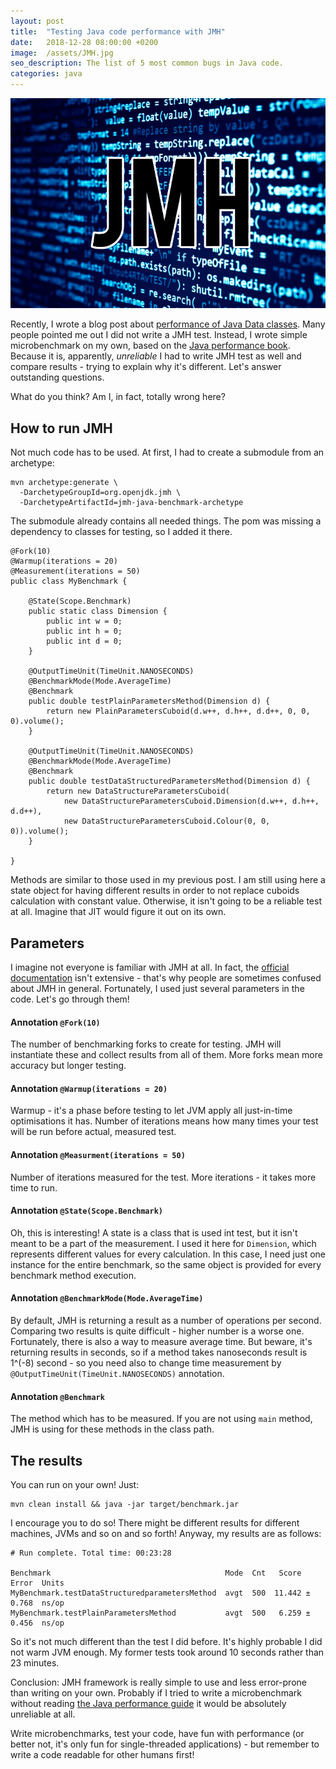 ```yaml
---
layout: post
title:  "Testing Java code performance with JMH"
date:   2018-12-28 08:00:00 +0200
image:  /assets/JMH.jpg
seo_description: The list of 5 most common bugs in Java code.
categories: java
---
```


![JMH on code background](/assets/JMH.jpg)

Recently, I wrote a blog post about [performance of Java Data classes][1]. Many people pointed me out I did not write a JMH test. Instead, I wrote simple microbenchmark on my own, based on the [Java performance book][2]. Because it is, apparently, *unreliable* I had to write JMH test as well and compare results - trying to explain why it's different. Let's answer outstanding questions.

What do you think? Am I, in fact, totally wrong here?

<!-- more -->

## How to run JMH

Not much code has to be used. At first, I had to create a submodule from an archetype:

```
mvn archetype:generate \
  -DarchetypeGroupId=org.openjdk.jmh \
  -DarchetypeArtifactId=jmh-java-benchmark-archetype
```

The submodule already contains all needed things. The pom was missing a dependency to classes for testing, so I added it there.

```
@Fork(10)
@Warmup(iterations = 20)
@Measurement(iterations = 50)
public class MyBenchmark {

    @State(Scope.Benchmark)
    public static class Dimension {
        public int w = 0;
        public int h = 0;
        public int d = 0;
    }

    @OutputTimeUnit(TimeUnit.NANOSECONDS)
    @BenchmarkMode(Mode.AverageTime)
    @Benchmark
    public double testPlainParametersMethod(Dimension d) {
        return new PlainParametersCuboid(d.w++, d.h++, d.d++, 0, 0, 0).volume();
    }

    @OutputTimeUnit(TimeUnit.NANOSECONDS)
    @BenchmarkMode(Mode.AverageTime)
    @Benchmark
    public double testDataStructuredParametersMethod(Dimension d) {
        return new DataStructureParametersCuboid(
            new DataStructureParametersCuboid.Dimension(d.w++, d.h++, d.d++),
            new DataStructureParametersCuboid.Colour(0, 0, 0)).volume();
    }

}
```

Methods are similar to those used in my previous post. I am still using here a state object for having different results in order to not replace cuboids calculation with constant value. Otherwise, it isn't going to be a reliable test at all. Imagine that JIT would figure it out on its own.

## Parameters

I imagine not everyone is familiar with JMH at all. In fact, the [official documentation][3] isn't extensive - that's why people are sometimes confused about JMH in general. Fortunately, I used just several parameters in the code. Let's go through them!

#### Annotation `@Fork(10)`

The number of benchmarking forks to create for testing. JMH will instantiate these and collect results from all of them. More forks mean more accuracy but longer testing.

#### Annotation `@Warmup(iterations = 20)`

Warmup - it's a phase before testing to let JVM apply all just-in-time optimisations it has. Number of iterations means how many times your test will be run before actual, measured test.

#### Annotation `@Measurment(iterations = 50)`

Number of iterations measured for the test. More iterations - it takes more time to run.

#### Annotation `@State(Scope.Benchmark)`

Oh, this is interesting! A state is a class that is used int test, but it isn't meant to be a part of the measurement. I used it here for `Dimension`, which represents different values for every calculation. In this case, I need just one instance for the entire benchmark, so the same object is provided for every benchmark method execution.

#### Annotation `@BenchmarkMode(Mode.AverageTime)`

By default, JMH is returning a result as a number of operations per second. Comparing two results is quite difficult - higher number is a worse one. Fortunately, there is also a way to measure average time. But beware, it's returning results in seconds, so if a method takes nanoseconds result is 1^(-8) second - so you need also to change time measurement by `@OutputTimeUnit(TimeUnit.NANOSECONDS)` annotation.  

#### Annotation `@Benchmark`

The method which has to be measured. If you are not using `main` method, JMH is using for these methods in the class path.

## The results

You can run on your own! Just:

```
mvn clean install && java -jar target/benchmark.jar
```

I encourage you to do so! There might be different results for different machines, JVMs and so on and so forth! Anyway, my results are as follows:

```
# Run complete. Total time: 00:23:28

Benchmark                                       Mode  Cnt   Score   Error  Units
MyBenchmark.testDataStructuredparametersMethod  avgt  500  11.442 ± 0.768  ns/op
MyBenchmark.testPlainParametersMethod           avgt  500   6.259 ± 0.456  ns/op
```

So it's not much different than the test I did before. It's highly probable I did not warm JVM enough. My former tests took around 10 seconds rather than 23 minutes.

Conclusion: JMH framework is really simple to use and less error-prone than writing on your own. Probably if I tried to write a microbenchmark without reading [the Java performance guide][2] it would be absolutely unreliable at all.

Write microbenchmarks, test your code, have fun with performance (or better not, it's only fun for single-threaded applications) - but remember to write a code readable for other humans first!

[1]: /java/2018/12/19/data-classes-in-java-runtime-underpefrmance-vs-code-readability.html
[2]: https://amzn.to/2Cme1m9
[3]: https://openjdk.java.net/projects/code-tools/jmh/
